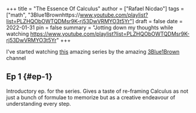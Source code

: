 +++
title = "The Essence Of Calculus"
author = ["Rafael Nicdao"]
tags = ["math", "3Blue1Brownhttps://www.youtube.com/playlist?list=PLZHQObOWTQDMsr9K-rj53DwVRMYO3t5Yr"]
draft = false
date = 2022-01-31
pin = false
summary = "Jotting down my thoughts while watching https://www.youtube.com/playlist?list=PLZHQObOWTQDMsr9K-rj53DwVRMYO3t5Yr"
+++

I've started watching [this](https://www.youtube.com/playlist?list=PLZHQObOWTQDMsr9K-rj53DwVRMYO3t5Yr) amazing series by the amazing [3Blue1Brown](https://www.youtube.com/channel/UCYO_jab_esuFRV4b17AJtAw) channel


## Ep 1 {#ep-1}

Introductory ep. for the series. Gives a taste of re-framing Calculus as not just a bunch of formulae to memorize but as a creative endeavour of understanding every step.
